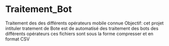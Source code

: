 # Traitement_Bot
Traitement des des différents opérateurs mobile connue 
Objectif: cet projet intituler tratement de Bote est de automatisé des traitement des bots des différents opérateurs
           ces fichiers sont sous la forme compresser et en format CSV
